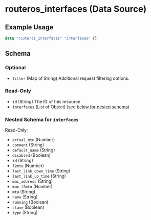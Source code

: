 # routeros_interfaces (Data Source)


## Example Usage
```terraform
data "routeros_interfaces" "interfaces" {}
```

<!-- schema generated by tfplugindocs -->
## Schema

### Optional

- `filter` (Map of String) Additional request filtering options.

### Read-Only

- `id` (String) The ID of this resource.
- `interfaces` (List of Object) (see [below for nested schema](#nestedatt--interfaces))

<a id="nestedatt--interfaces"></a>
### Nested Schema for `interfaces`

Read-Only:

- `actual_mtu` (Number)
- `comment` (String)
- `default_name` (String)
- `disabled` (Boolean)
- `id` (String)
- `l2mtu` (Number)
- `last_link_down_time` (String)
- `last_link_up_time` (String)
- `mac_address` (String)
- `max_l2mtu` (Number)
- `mtu` (String)
- `name` (String)
- `running` (Boolean)
- `slave` (Boolean)
- `type` (String)


